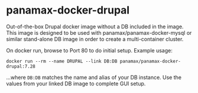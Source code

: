 panamax-docker-drupal
=====================

Out-of-the-box Drupal docker image without a DB included in the image. This image is designed to be used with panamax/panamax-docker-mysql or similar stand-alone DB image in order to create a multi-container cluster. 

On docker run, browse to Port 80 to do initial setup. 
Example usage:

<pre><code>docker run --rm --name DRUPAL --link DB:DB panamax/panamax-docker-drupal:7.28
</code></pre>

...where `DB:DB` matches the name and alias of your DB instance. Use the values from your linked DB image to complete GUI setup.

